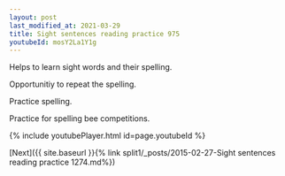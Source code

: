 ```yaml
---
layout: post
last_modified_at: 2021-03-29
title: Sight sentences reading practice 975
youtubeId: mosY2La1Y1g
---
```

 
 
Helps to learn sight words and their spelling.

Opportunitiy to repeat the spelling. 

Practice spelling. 
 
Practice for spelling bee competitions. 
 
{% include youtubePlayer.html id=page.youtubeId %}
 
 

[Next]({{ site.baseurl }}{% link  split1/_posts/2015-02-27-Sight sentences reading practice 1274.md%})
 
